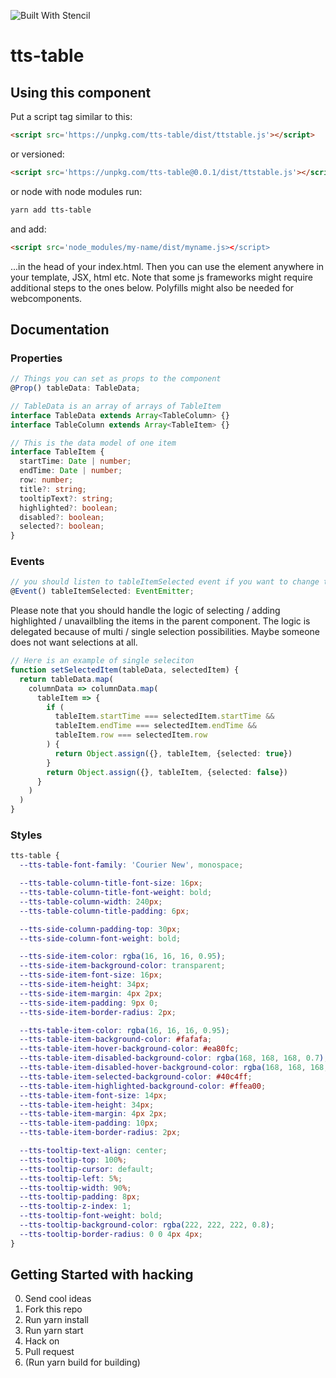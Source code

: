 ![Built With Stencil](https://img.shields.io/badge/-Built%20With%20Stencil-16161d.svg?logo=data%3Aimage%2Fsvg%2Bxml%3Bbase64%2CPD94bWwgdmVyc2lvbj0iMS4wIiBlbmNvZGluZz0idXRmLTgiPz4KPCEtLSBHZW5lcmF0b3I6IEFkb2JlIElsbHVzdHJhdG9yIDE5LjIuMSwgU1ZHIEV4cG9ydCBQbHVnLUluIC4gU1ZHIFZlcnNpb246IDYuMDAgQnVpbGQgMCkgIC0tPgo8c3ZnIHZlcnNpb249IjEuMSIgaWQ9IkxheWVyXzEiIHhtbG5zPSJodHRwOi8vd3d3LnczLm9yZy8yMDAwL3N2ZyIgeG1sbnM6eGxpbms9Imh0dHA6Ly93d3cudzMub3JnLzE5OTkveGxpbmsiIHg9IjBweCIgeT0iMHB4IgoJIHZpZXdCb3g9IjAgMCA1MTIgNTEyIiBzdHlsZT0iZW5hYmxlLWJhY2tncm91bmQ6bmV3IDAgMCA1MTIgNTEyOyIgeG1sOnNwYWNlPSJwcmVzZXJ2ZSI%2BCjxzdHlsZSB0eXBlPSJ0ZXh0L2NzcyI%2BCgkuc3Qwe2ZpbGw6I0ZGRkZGRjt9Cjwvc3R5bGU%2BCjxwYXRoIGNsYXNzPSJzdDAiIGQ9Ik00MjQuNywzNzMuOWMwLDM3LjYtNTUuMSw2OC42LTkyLjcsNjguNkgxODAuNGMtMzcuOSwwLTkyLjctMzAuNy05Mi43LTY4LjZ2LTMuNmgzMzYuOVYzNzMuOXoiLz4KPHBhdGggY2xhc3M9InN0MCIgZD0iTTQyNC43LDI5Mi4xSDE4MC40Yy0zNy42LDAtOTIuNy0zMS05Mi43LTY4LjZ2LTMuNkgzMzJjMzcuNiwwLDkyLjcsMzEsOTIuNyw2OC42VjI5Mi4xeiIvPgo8cGF0aCBjbGFzcz0ic3QwIiBkPSJNNDI0LjcsMTQxLjdIODcuN3YtMy42YzAtMzcuNiw1NC44LTY4LjYsOTIuNy02OC42SDMzMmMzNy45LDAsOTIuNywzMC43LDkyLjcsNjguNlYxNDEuN3oiLz4KPC9zdmc%2BCg%3D%3D&colorA=16161d&style=flat-square)

# tts-table

## Using this component

Put a script tag similar to this:

```html
<script src='https://unpkg.com/tts-table/dist/ttstable.js'></script>
```

or versioned:

```html
<script src='https://unpkg.com/tts-table@0.0.1/dist/ttstable.js'></script>
```

or node with node modules run:

```bash
yarn add tts-table
```

and add:

```html
<script src='node_modules/my-name/dist/myname.js></script>
```

...in the head of your index.html. Then you can use the element anywhere in your template, JSX, html etc.
Note that some js frameworks might require additional steps to the ones below.
Polyfills might also be needed for webcomponents.

## Documentation

### Properties

```ts
// Things you can set as props to the component
@Prop() tableData: TableData;

// TableData is an array of arrays of TableItem
interface TableData extends Array<TableColumn> {}
interface TableColumn extends Array<TableItem> {}

// This is the data model of one item
interface TableItem {
  startTime: Date | number;
  endTime: Date | number;
  row: number;
  title?: string;
  tooltipText?: string;
  highlighted?: boolean;
  disabled?: boolean;
  selected?: boolean;
}
```

### Events

```ts
// you should listen to tableItemSelected event if you want to change the selected item.
@Event() tableItemSelected: EventEmitter;
```

Please note that you should handle the logic of selecting / adding highlighted / unavailbling the items in the parent component. The logic is delegated because of multi / single selection possibilities. Maybe someone does not want selections at all.

```ts
// Here is an example of single seleciton
function setSelectedItem(tableData, selectedItem) {
  return tableData.map(
    columnData => columnData.map(
      tableItem => {
        if (
          tableItem.startTime === selectedItem.startTime &&
          tableItem.endTime === selectedItem.endTime &&
          tableItem.row === selectedItem.row
        ) {
          return Object.assign({}, tableItem, {selected: true})
        }
        return Object.assign({}, tableItem, {selected: false})
      }
    )
  )
}
```

### Styles

```scss
tts-table {
  --tts-table-font-family: 'Courier New', monospace;

  --tts-table-column-title-font-size: 16px;
  --tts-table-column-title-font-weight: bold;
  --tts-table-column-width: 240px;
  --tts-table-column-title-padding: 6px;

  --tts-side-column-padding-top: 30px;
  --tts-side-column-font-weight: bold;

  --tts-side-item-color: rgba(16, 16, 16, 0.95);
  --tts-side-item-background-color: transparent;
  --tts-side-item-font-size: 16px;
  --tts-side-item-height: 34px;
  --tts-side-item-margin: 4px 2px;
  --tts-side-item-padding: 9px 0;
  --tts-side-item-border-radius: 2px;

  --tts-table-item-color: rgba(16, 16, 16, 0.95);
  --tts-table-item-background-color: #fafafa;
  --tts-table-item-hover-background-color: #ea80fc;
  --tts-table-item-disabled-background-color: rgba(168, 168, 168, 0.7);
  --tts-table-item-disabled-hover-background-color: rgba(168, 168, 168, 0.7);
  --tts-table-item-selected-background-color: #40c4ff;
  --tts-table-item-highlighted-background-color: #ffea00;
  --tts-table-item-font-size: 14px;
  --tts-table-item-height: 34px;
  --tts-table-item-margin: 4px 2px;
  --tts-table-item-padding: 10px;
  --tts-table-item-border-radius: 2px;

  --tts-tooltip-text-align: center;
  --tts-tooltip-top: 100%;
  --tts-tooltip-cursor: default;
  --tts-tooltip-left: 5%;
  --tts-tooltip-width: 90%;
  --tts-tooltip-padding: 8px;
  --tts-tooltip-z-index: 1;
  --tts-tooltip-font-weight: bold;
  --tts-tooltip-background-color: rgba(222, 222, 222, 0.8);
  --tts-tooltip-border-radius: 0 0 4px 4px;
}
```

## Getting Started with hacking

0. Send cool ideas
1. Fork this repo
2. Run yarn install
3. Run yarn start
4. Hack on
5. Pull request
6. (Run yarn build for building)
